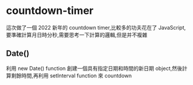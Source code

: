 # countdown-timer

這次做了一個 2022 新年的 countdown timer,比較多的功夫花在了 JavaScript,要準確計算月日時分秒,需要思考一下計算的邏輯,但是并不複雜

## Date()

利用 new Date() function 創建一個具有指定日期和時間的新日期 object,然後計算剩餘時間,再利用 setInterval function 來 countdown
